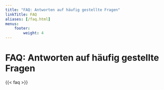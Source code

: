```yaml
---
title: "FAQ: Antworten auf häufig gestellte Fragen"
linkTitle: FAQ
aliases: [/faq.html]
menus:
    footer:
        weight: 4
---
```


# FAQ: Antworten auf häufig gestellte Fragen

{{< faq >}}

